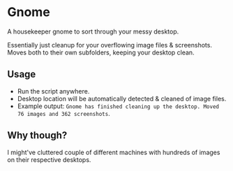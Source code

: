 # Gnome

A housekeeper gnome to sort through your messy desktop.

Essentially just cleanup for your overflowing image files & screenshots. Moves both to their own subfolders, keeping your desktop clean.



## Usage

- Run the script anywhere.
- Desktop location will be automatically detected & cleaned of image files.
- Example output: `Gnome has finished cleaning up the desktop. Moved 76 images and 362 screenshots`.

## Why though?

I might've cluttered couple of different machines with hundreds of images on their respective desktops.
